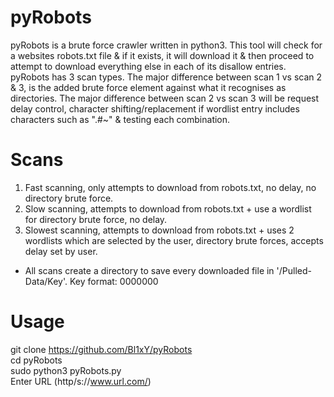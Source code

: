 # pyRobots  

pyRobots is a brute force crawler written in python3. This tool will check for a websites robots.txt file & if it exists, it will download it & then proceed to attempt to download everything else in each of its disallow entries. pyRobots has 3 scan types. The major difference between scan 1 vs scan 2 & 3, is the added brute force element against what it recognises as directories. The major difference between scan 2 vs scan 3 will be request delay control, character shifting/replacement if wordlist entry includes characters such as ".#~" & testing each combination.  

# Scans
1. Fast scanning, only attempts to download from robots.txt, no delay, no directory brute force.  
2. Slow scanning, attempts to download from robots.txt + use a wordlist for directory brute force, no delay.  
3. Slowest scanning, attempts to download from robots.txt + uses 2 wordlists which are selected by the user, directory brute forces, accepts delay set by user.  
* All scans create a directory to save every downloaded file in '/Pulled-Data/Key'. Key format: 0000000  

# Usage  
git clone https://github.com/Bl1xY/pyRobots  
cd pyRobots  
sudo python3 pyRobots.py  
Enter URL (http/s://www.url.com/)
